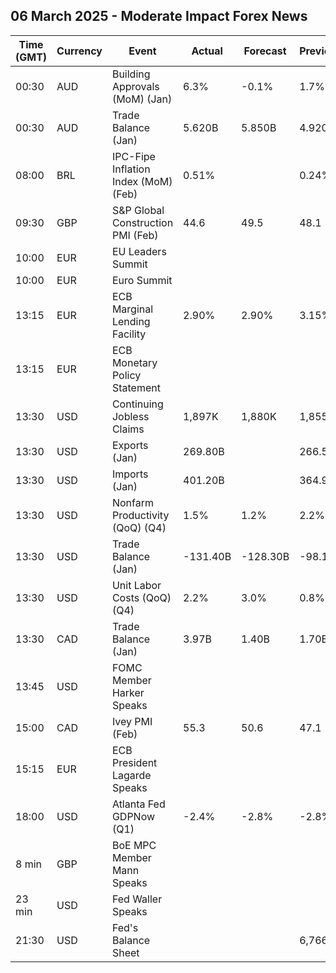 ## 06 March 2025 - Moderate Impact Forex News

| Time (GMT) | Currency | Event | Actual | Forecast | Previous |
|------|----------|-------|--------|----------|----------|
| 00:30 | AUD | Building Approvals (MoM) (Jan) | 6.3% | -0.1% | 1.7% |
| 00:30 | AUD | Trade Balance (Jan) | 5.620B | 5.850B | 4.920B |
| 08:00 | BRL | IPC-Fipe Inflation Index (MoM) (Feb) | 0.51% |  | 0.24% |
| 09:30 | GBP | S&P Global Construction PMI (Feb) | 44.6 | 49.5 | 48.1 |
| 10:00 | EUR | EU Leaders Summit |  |  |  |
| 10:00 | EUR | Euro Summit |  |  |  |
| 13:15 | EUR | ECB Marginal Lending Facility | 2.90% | 2.90% | 3.15% |
| 13:15 | EUR | ECB Monetary Policy Statement |  |  |  |
| 13:30 | USD | Continuing Jobless Claims | 1,897K | 1,880K | 1,855K |
| 13:30 | USD | Exports (Jan) | 269.80B |  | 266.50B |
| 13:30 | USD | Imports (Jan) | 401.20B |  | 364.90B |
| 13:30 | USD | Nonfarm Productivity (QoQ) (Q4) | 1.5% | 1.2% | 2.2% |
| 13:30 | USD | Trade Balance (Jan) | -131.40B | -128.30B | -98.10B |
| 13:30 | USD | Unit Labor Costs (QoQ) (Q4) | 2.2% | 3.0% | 0.8% |
| 13:30 | CAD | Trade Balance (Jan) | 3.97B | 1.40B | 1.70B |
| 13:45 | USD | FOMC Member Harker Speaks |  |  |  |
| 15:00 | CAD | Ivey PMI (Feb) | 55.3 | 50.6 | 47.1 |
| 15:15 | EUR | ECB President Lagarde Speaks |  |  |  |
| 18:00 | USD | Atlanta Fed GDPNow (Q1) | -2.4% | -2.8% | -2.8% |
| 8 min | GBP | BoE MPC Member Mann Speaks |  |  |  |
| 23 min | USD | Fed Waller Speaks |  |  |  |
| 21:30 | USD | Fed's Balance Sheet |  |  | 6,766B |
